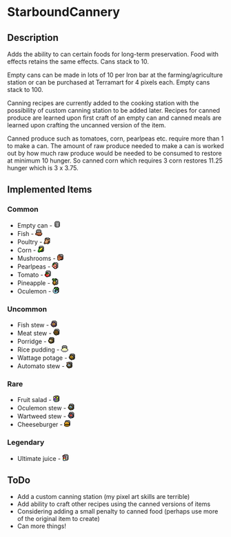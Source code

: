 # StarboundCannery
## Description
Adds the ability to can certain foods for long-term preservation. Food with effects retains the same effects. Cans stack to 10.

Empty cans can be made in lots of 10 per Iron bar at the farming/agriculture station or can be purchased at Terramart for 4 pixels each. Empty cans stack to 100.

Canning recipes are currently added to the cooking station with the possibility of custom canning station to be added later. Recipes for canned produce are learned upon first craft of an empty can and canned meals are learned upon crafting the uncanned version of the item.

Canned produce such as tomatoes, corn, pearlpeas etc. require more than 1 to make a can. The amount of raw produce needed to make a can is worked out by how much raw produce would be needed to be consumed to restore at minimum 10 hunger. So canned corn which requires 3 corn restores 11.25 hunger which is 3 x 3.75.

## Implemented Items

### Common
* Empty can - ![EmptyCan](items/cannary/common/emptyCan.png)
* Fish - ![Fish](items/cannary/common/cannedFish.png)
* Poultry - ![Poultry](items/cannary/common/cannedPoultry.png)
* Corn - ![Corn](items/cannary/common/cannedCorn.png)
* Mushrooms - ![Mushrooms ](items/cannary/common/cannedMushrooms.png)
* Pearlpeas - ![Pearlpeas](items/cannary/common/cannedPearlpeas.png)
* Tomato - ![Tomato](items/cannary/common/cannedTomatoes.png)
* Pineapple - ![Pineapple](items/cannary/common/cannedPineapple.png)
* Oculemon - ![Oculemon](items/cannary/common/cannedOculemon.png)

### Uncommon
* Fish stew - ![Fish stew](items/cannary/uncommon/cannedFishstew.png)
* Meat stew - ![Meat stew](items/cannary/uncommon/cannedMeatstew.png)
* Porridge - ![Porridge](items/cannary/uncommon/cannedPorridge.png)
* Rice pudding - ![Rice pudding](items/cannary/uncommon/cannedRicepudding.png)
* Wattage potage - ![Wattage potage](items/cannary/uncommon/canned2kbpotage.png)
* Automato stew - ![Automato stew](items/cannary/uncommon/cannedAutomatostew.png)

### Rare
* Fruit salad - ![Fruit salad](items/cannary/rare/cannedFruitsalad.png)
* Oculemon stew - ![Oculemon stew](items/cannary/rare/cannedOculemonstew.png)
* Wartweed stew - ![Wartweed stew](items/cannary/rare/cannedWartweedstew.png)
* Cheeseburger - ![Cheeseburger](items/cannary/rare/cannedCheeseburger.png)

### Legendary
* Ultimate juice  - ![Ultimate juice](items/cannary/legendary/cannedUltimatejuice.png)

## ToDo
* Add a custom canning station (my pixel art skills are terrible)
* Add ability to craft other recipes using the canned versions of items
* Considering adding a small penalty to canned food (perhaps use more of the original item to create)
* Can more things!
